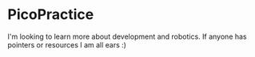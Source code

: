 # PicoPractice
I'm looking to learn more about development and robotics. If anyone has pointers or resources I am all ears :)
